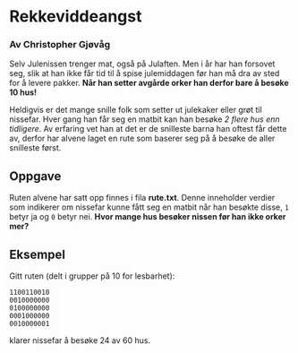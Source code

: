 # Rekkeviddeangst

### Av Christopher Gjøvåg

Selv Julenissen trenger mat, også på Julaften. Men i år har han forsovet seg, slik at han ikke får tid til å spise julemiddagen før han må dra av sted for å levere pakker. **Når han setter avgårde orker han derfor bare å besøke 10 hus!**

Heldigvis er det mange snille folk som setter ut julekaker eller grøt til nissefar. Hver gang han får seg en matbit kan han besøke *2 flere hus enn tidligere*. Av erfaring vet han at det er de snilleste barna han oftest får dette av, derfor har alvene laget en rute som baserer seg på å besøke de aller snilleste først.

## Oppgave

Ruten alvene har satt opp finnes i fila **rute.txt**. Denne inneholder verdier som indikerer om nissefar kunne fått seg en matbit når han besøkte disse, `1` betyr ja og `0` betyr nei. **Hvor mange hus besøker nissen før han ikke orker mer?**

## Eksempel

Gitt ruten (delt i grupper på 10 for lesbarhet):
```
1100110010
0010000000
0100000000
0001000000
0010000001
```
klarer nissefar å besøke 24 av 60 hus.
